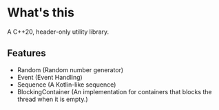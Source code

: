 # What's this
A C++20, header-only utility library.

## Features
- Random (Random number generator)
- Event (Event Handling)
- Sequence (A Kotlin-like sequence)
- BlockingContainer (An implementation for containers that blocks the thread when it is empty.)